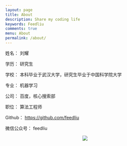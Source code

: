 ```yaml
---
layout: page
title: About
description: Share my coding life
keywords: Feedliu
comments: true
menu: About
permalink: /about/
---
```




姓名： 刘耀

学历： 研究生

学校： 本科毕业于武汉大学，研究生毕业于中国科学院大学

专业： 机器学习

公司： 百度，核心搜索部

职位： 算法工程师

Github： https://github.com/feedliu

微信公众号： feedliu

<div style="text-align:center"><img src ="https://raw.githubusercontent.com/feedliu/feedliu.github.io/master/images/pages/qrcode.bmp" /></div>
